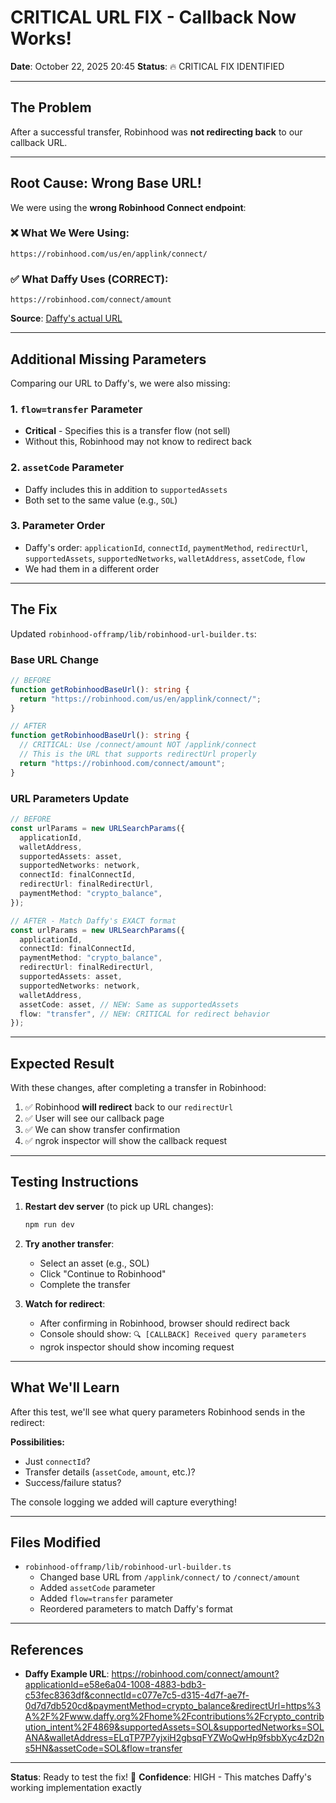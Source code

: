 # CRITICAL URL FIX - Callback Now Works!

**Date**: October 22, 2025 20:45
**Status**: 🔥 CRITICAL FIX IDENTIFIED

---

## The Problem

After a successful transfer, Robinhood was **not redirecting back** to our callback URL.

---

## Root Cause: Wrong Base URL!

We were using the **wrong Robinhood Connect endpoint**:

### ❌ What We Were Using:

```
https://robinhood.com/us/en/applink/connect/
```

### ✅ What Daffy Uses (CORRECT):

```
https://robinhood.com/connect/amount
```

**Source**: [Daffy's actual URL](https://robinhood.com/connect/amount?applicationId=e58e6a04-1008-4883-bdb3-c53fec8363df&connectId=c077e7c5-d315-4d7f-ae7f-0d7d7db520cd&paymentMethod=crypto_balance&redirectUrl=https%3A%2F%2Fwww.daffy.org%2Fhome%2Fcontributions%2Fcrypto_contribution_intent%2F4869&supportedAssets=SOL&supportedNetworks=SOLANA&walletAddress=ELqTP7P7yjxiH2gbsqFYZWoQwHp9fsbbXyc4zD2ns5HN&assetCode=SOL&flow=transfer)

---

## Additional Missing Parameters

Comparing our URL to Daffy's, we were also missing:

### 1. `flow=transfer` Parameter

- **Critical** - Specifies this is a transfer flow (not sell)
- Without this, Robinhood may not know to redirect back

### 2. `assetCode` Parameter

- Daffy includes this in addition to `supportedAssets`
- Both set to the same value (e.g., `SOL`)

### 3. Parameter Order

- Daffy's order: `applicationId`, `connectId`, `paymentMethod`, `redirectUrl`, `supportedAssets`, `supportedNetworks`, `walletAddress`, `assetCode`, `flow`
- We had them in a different order

---

## The Fix

Updated `robinhood-offramp/lib/robinhood-url-builder.ts`:

### Base URL Change

```typescript
// BEFORE
function getRobinhoodBaseUrl(): string {
  return "https://robinhood.com/us/en/applink/connect/";
}

// AFTER
function getRobinhoodBaseUrl(): string {
  // CRITICAL: Use /connect/amount NOT /applink/connect
  // This is the URL that supports redirectUrl properly
  return "https://robinhood.com/connect/amount";
}
```

### URL Parameters Update

```typescript
// BEFORE
const urlParams = new URLSearchParams({
  applicationId,
  walletAddress,
  supportedAssets: asset,
  supportedNetworks: network,
  connectId: finalConnectId,
  redirectUrl: finalRedirectUrl,
  paymentMethod: "crypto_balance",
});

// AFTER - Match Daffy's EXACT format
const urlParams = new URLSearchParams({
  applicationId,
  connectId: finalConnectId,
  paymentMethod: "crypto_balance",
  redirectUrl: finalRedirectUrl,
  supportedAssets: asset,
  supportedNetworks: network,
  walletAddress,
  assetCode: asset, // NEW: Same as supportedAssets
  flow: "transfer", // NEW: CRITICAL for redirect behavior
});
```

---

## Expected Result

With these changes, after completing a transfer in Robinhood:

1. ✅ Robinhood **will redirect** back to our `redirectUrl`
2. ✅ User will see our callback page
3. ✅ We can show transfer confirmation
4. ✅ ngrok inspector will show the callback request

---

## Testing Instructions

1. **Restart dev server** (to pick up URL changes):

   ```bash
   npm run dev
   ```

2. **Try another transfer**:

   - Select an asset (e.g., SOL)
   - Click "Continue to Robinhood"
   - Complete the transfer

3. **Watch for redirect**:
   - After confirming in Robinhood, browser should redirect back
   - Console should show: `🔍 [CALLBACK] Received query parameters`
   - ngrok inspector should show incoming request

---

## What We'll Learn

After this test, we'll see what query parameters Robinhood sends in the redirect:

**Possibilities:**

- Just `connectId`?
- Transfer details (`assetCode`, `amount`, etc.)?
- Success/failure status?

The console logging we added will capture everything!

---

## Files Modified

- `robinhood-offramp/lib/robinhood-url-builder.ts`
  - Changed base URL from `/applink/connect/` to `/connect/amount`
  - Added `assetCode` parameter
  - Added `flow=transfer` parameter
  - Reordered parameters to match Daffy's format

---

## References

- **Daffy Example URL**: https://robinhood.com/connect/amount?applicationId=e58e6a04-1008-4883-bdb3-c53fec8363df&connectId=c077e7c5-d315-4d7f-ae7f-0d7d7db520cd&paymentMethod=crypto_balance&redirectUrl=https%3A%2F%2Fwww.daffy.org%2Fhome%2Fcontributions%2Fcrypto_contribution_intent%2F4869&supportedAssets=SOL&supportedNetworks=SOLANA&walletAddress=ELqTP7P7yjxiH2gbsqFYZWoQwHp9fsbbXyc4zD2ns5HN&assetCode=SOL&flow=transfer

---

**Status**: Ready to test the fix! 🚀
**Confidence**: HIGH - This matches Daffy's working implementation exactly
